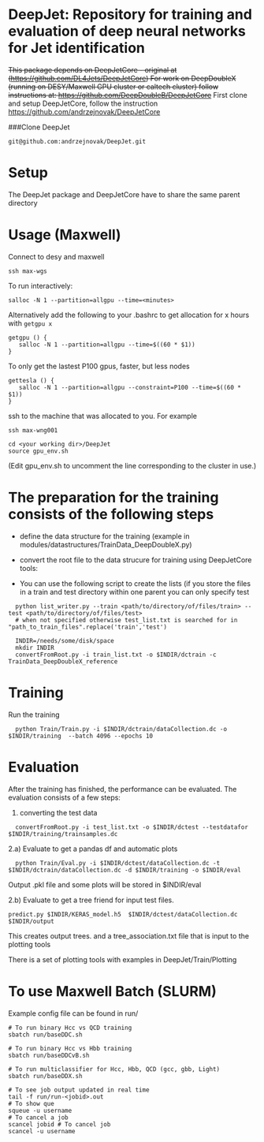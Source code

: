 

DeepJet: Repository for training and evaluation of deep neural networks for Jet identification
===============================================================================

~~This package depends on DeepJetCore - original at (https://github.com/DL4Jets/DeepJetCore)
For work on DeepDoubleX (running on DESY/Maxwell GPU cluster or caltech cluster) follow instructions at:
https://github.com/DeepDoubleB/DeepJetCore~~
First clone and setup DeepJetCore, follow the instruction https://github.com/andrzejnovak/DeepJetCore

###Clone DeepJet
```
git@github.com:andrzejnovak/DeepJet.git
```


Setup
==========

The DeepJet package and DeepJetCore have to share the same parent directory

Usage (Maxwell)
==============

Connect to desy and maxwell
```
ssh max-wgs
```

To run interactively:
```
salloc -N 1 --partition=allgpu --time=<minutes>
```

Alternatively add the following to your .bashrc to get allocation for x hours with ``` getgpu x ```
```
getgpu () {
   salloc -N 1 --partition=allgpu --time=$((60 * $1))
}
```
To only get the lastest P100 gpus, faster, but less nodes
```
gettesla () {
   salloc -N 1 --partition=allgpu --constraint=P100 --time=$((60 * $1))
}
```

ssh to the machine that was allocated to you. For example
```
ssh max-wng001
```
```
cd <your working dir>/DeepJet
source gpu_env.sh
```
(Edit gpu_env.sh to uncomment the line corresponding to the cluster in use.)

The preparation for the training consists of the following steps
====

- define the data structure for the training (example in modules/datastructures/TrainData_DeepDoubleX.py)
- convert the root file to the data strucure for training using DeepJetCore tools:

- You can use the following script to create the lists (if you store the files in a train and test directory within one parent you can only specify test
```
  python list_writer.py --train <path/to/directory/of/files/train> --test <path/to/directory/of/files/test>  
  # when not specified otherwise test_list.txt is searched for in "path_to_train_files".replace('train','test')
``` 
```
  INDIR=/needs/some/disk/space
  mkdir INDIR
  convertFromRoot.py -i train_list.txt -o $INDIR/dctrain -c TrainData_DeepDoubleX_reference
```
Training
====

Run the training
```
  python Train/Train.py -i $INDIR/dctrain/dataCollection.dc -o $INDIR/training  --batch 4096 --epochs 10

```
Evaluation
====

After the training has finished, the performance can be evaluated.
The evaluation consists of a few steps:

1) converting the test data
```
  convertFromRoot.py -i test_list.txt -o $INDIR/dctest --testdatafor $INDIR/training/trainsamples.dc
```

2.a) Evaluate to get a pandas df and automatic plots

```
  python Train/Eval.py -i $INDIR/dctest/dataCollection.dc -t $INDIR/dctrain/dataCollection.dc -d $INDIR/training -o $INDIR/eval
```

Output .pkl file and some plots will be stored in $INDIR/eval

2.b) Evaluate to get a tree friend for input test files.

```
predict.py $INDIR/KERAS_model.h5  $INDIR/dctest/dataCollection.dc $INDIR/output
```
This creates output trees. and a tree_association.txt file that is input to the plotting tools

There is a set of plotting tools with examples in
DeepJet/Train/Plotting


To use Maxwell Batch (SLURM)
====
Example config file can be found in run/
```
# To run binary Hcc vs QCD training
sbatch run/baseDDC.sh

# To run binary Hcc vs Hbb training
sbatch run/baseDDCvB.sh

# To run multiclassifier for Hcc, Hbb, QCD (gcc, gbb, Light)
sbatch run/baseDDX.sh

# To see job output updated in real time
tail -f run/run-<jobid>.out 
# To show que
squeue -u username 
# To cancel a job 
scancel jobid # To cancel job
scancel -u username
```


